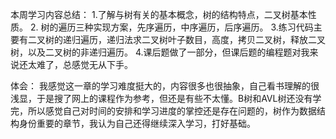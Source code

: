 本周学习内容总结：
1.了解与树有关的基本概念，树的结构特点，二叉树基本性质。
2. 树的遍历三种实现方案，先序遍历，中序遍历，后序遍历。
3.练习代码主要有二叉树的递归遍历，递归法求二叉树叶子数目，高度，拷贝二叉树，释放二叉树，以及二叉树的非递归遍历。
4.课后题做了一部分，但课后题的编程题对我来说还太难了，总感觉无从下手。

体会：
 我感觉这一章的学习难度挺大的，内容很多也很抽象，自己看书理解的很浅显，于是搜了网上的课程作为参考，但还是有些不太懂。B树和AVL树还没有学完，所以感觉自己对时间的安排和学习进度的掌控还是存在问题的，树作为数据结构身份重要的章节，我认为自己还得继续深入学习，打好基础。

